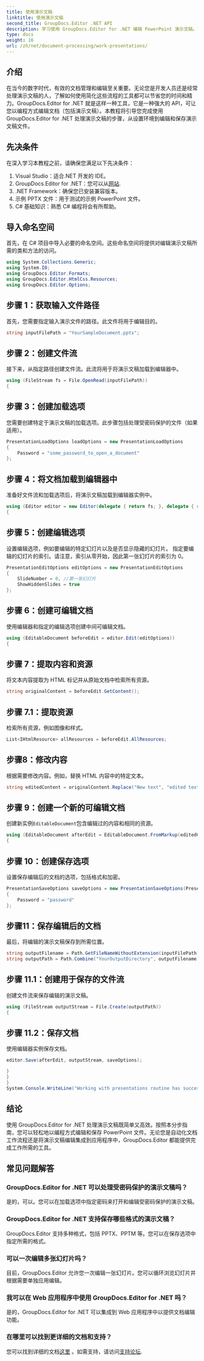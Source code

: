 ```yaml
---
title: 使用演示文稿
linktitle: 使用演示文稿
second_title: GroupDocs.Editor .NET API
description: 学习使用 GroupDocs.Editor for .NET 编辑 PowerPoint 演示文稿。按照此分步指南简化您的文档编辑过程。
type: docs
weight: 16
url: /zh/net/document-processing/work-presentations/
---
```

## 介绍
在当今的数字时代，有效的文档管理和编辑至关重要。无论您是开发人员还是经常处理演示文稿的人，了解如何使用简化这些流程的工具都可以节省您的时间和精力。GroupDocs.Editor for .NET 就是这样一种工具，它是一种强大的 API，可让您以编程方式编辑文档（包括演示文稿）。本教程将引导您完成使用 GroupDocs.Editor for .NET 处理演示文稿的步骤，从设置环境到编辑和保存演示文稿文件。
## 先决条件
在深入学习本教程之前，请确保您满足以下先决条件：
1. Visual Studio：适合.NET 开发的 IDE。
2.  GroupDocs.Editor for .NET：您可以从[网站](https://releases.groupdocs.com/editor/net/).
3. .NET Framework：确保您已安装兼容版本。
4. 示例 PPTX 文件：用于测试的示例 PowerPoint 文件。
5. C# 基础知识：熟悉 C# 编程将会有所帮助。
## 导入命名空间
首先，在 C# 项目中导入必要的命名空间。这些命名空间将提供对编辑演示文稿所需的类和方法的访问。
```csharp
using System.Collections.Generic;
using System.IO;
using GroupDocs.Editor.Formats;
using GroupDocs.Editor.HtmlCss.Resources;
using GroupDocs.Editor.Options;
```
## 步骤 1：获取输入文件路径
首先，您需要指定输入演示文件的路径。此文件将用于编辑目的。
```csharp
string inputFilePath = "YourSampleDocument.pptx";
```
## 步骤 2：创建文件流
接下来，从指定路径创建文件流。此流将用于将演示文稿加载到编辑器中。
```csharp
using (FileStream fs = File.OpenRead(inputFilePath))
{
```
## 步骤 3：创建加载选项
您需要创建特定于演示文稿的加载选项。此步骤包括处理受密码保护的文件（如果适用）。

```csharp
PresentationLoadOptions loadOptions = new PresentationLoadOptions
{
    Password = "some_password_to_open_a_document"
};
```
## 步骤 4：将文档加载到编辑器中
准备好文件流和加载选项后，将演示文稿加载到编辑器实例中。
```csharp
using (Editor editor = new Editor(delegate { return fs; }, delegate { return loadOptions; }))
{
```
## 步骤 5：创建编辑选项
设置编辑选项，例如要编辑的特定幻灯片以及是否显示隐藏的幻灯片。
指定要编辑的幻灯片的索引。请注意，索引从零开始，因此第一张幻灯片的索引为 0。
```csharp
PresentationEditOptions editOptions = new PresentationEditOptions
{
    SlideNumber = 0, //第一张幻灯片
    ShowHiddenSlides = true
};
```
## 步骤 6：创建可编辑文档
使用编辑器和指定的编辑选项创建中间可编辑文档。
```csharp
using (EditableDocument beforeEdit = editor.Edit(editOptions))
{
```
## 步骤 7：提取内容和资源
将文本内容提取为 HTML 标记并从原始文档中检索所有资源。
```csharp
string originalContent = beforeEdit.GetContent();
```
## 步骤 7.1：提取资源
检索所有资源，例如图像和样式。
```csharp
List<IHtmlResource> allResources = beforeEdit.AllResources;
```
## 步骤8：修改内容
根据需要修改内容。例如，替换 HTML 内容中的特定文本。
```csharp
string editedContent = originalContent.Replace("New text", "edited text");
```
## 步骤 9：创建一个新的可编辑文档
创建新实例`EditableDocument`包含编辑过的内容和相同的资源。
```csharp
using (EditableDocument afterEdit = EditableDocument.FromMarkup(editedContent, allResources))
{
```
## 步骤 10：创建保存选项
设置保存编辑后的文档的选项，包括格式和加密。
```csharp
PresentationSaveOptions saveOptions = new PresentationSaveOptions(PresentationFormats.Pptm)
{
    Password = "password"
};
```
## 步骤11：保存编辑后的文档
最后，将编辑的演示文稿保存到所需位置。

```csharp
string outputFilename = Path.GetFileNameWithoutExtension(inputFilePath) + "." + saveOptions.OutputFormat.Extension;
string outputPath = Path.Combine("YourOutputDirectory", outputFilename);
```
## 步骤 11.1：创建用于保存的文件流
创建文件流来保存编辑的演示文稿。
```csharp
using (FileStream outputStream = File.Create(outputPath))
{
```
## 步骤 11.2：保存文档
使用编辑器实例保存文档。
```csharp
editor.Save(afterEdit, outputStream, saveOptions);
```
```csharp
}
}
}
System.Console.WriteLine("Working with presentations routine has successfully finished");
```
## 结论
使用 GroupDocs.Editor for .NET 处理演示文稿既简单又高效。按照本分步指南，您可以轻松地以编程方式编辑和保存 PowerPoint 文件。无论您是自动化文档工作流程还是将演示文稿编辑集成到应用程序中，GroupDocs.Editor 都能提供完成工作所需的工具。
## 常见问题解答
### GroupDocs.Editor for .NET 可以处理受密码保护的演示文稿吗？
是的，可以。您可以在加载选项中指定密码来打开和编辑受密码保护的演示文稿。
### GroupDocs.Editor for .NET 支持保存哪些格式的演示文稿？
GroupDocs.Editor 支持多种格式，包括 PPTX、PPTM 等。您可以在保存选项中指定所需的格式。
### 可以一次编辑多张幻灯片吗？
目前，GroupDocs.Editor 允许您一次编辑一张幻灯片。您可以循环浏览幻灯片并根据需要单独应用编辑。
### 我可以在 Web 应用程序中使用 GroupDocs.Editor for .NET 吗？
是的，GroupDocs.Editor for .NET 可以集成到 Web 应用程序中以提供文档编辑功能。
### 在哪里可以找到更详细的文档和支持？
您可以找到详细的文档[这里](https://reference.groupdocs.com/editor/net/) 。如需支持，请访问[支持论坛](https://forum.groupdocs.com/c/editor/20).